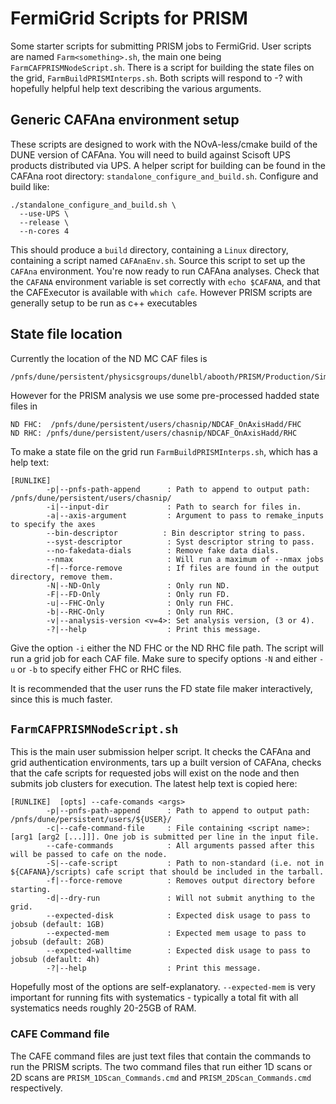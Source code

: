 # FermiGrid Scripts for PRISM

Some starter scripts for submitting PRISM jobs to FermiGrid. User scripts are
named `Farm<something>.sh`, the main one being `FarmCAFPRISMNodeScript.sh`. There
is a script for building the state files on the grid, `FarmBuildPRISMInterps.sh`. Both
scripts will respond to -? with hopefully helpful help text describing the
various arguments.

## Generic CAFAna environment setup

These scripts are designed to work with the NOvA-less/cmake build of the DUNE
version of CAFAna. You will need to build against Scisoft UPS products
distributed via UPS. A helper script for building can be found in the CAFAna
root directory: `standalone_configure_and_build.sh`. Configure and build like:

```
./standalone_configure_and_build.sh \
  --use-UPS \
  --release \
  --n-cores 4
```

This should produce a `build` directory, containing a `Linux` directory,
containing a script named `CAFAnaEnv.sh`. Source this script to set up the
`CAFAna` environment. You're now ready to run CAFAna analyses. Check that the
`CAFANA` environment variable is set correctly with `echo $CAFANA`, and that
the CAFExecutor is available with `which cafe`. However PRISM scripts are generally
setup to be run as c++ executables

## State file location

Currently the location of the ND MC CAF files is 

```
/pnfs/dune/persistent/physicsgroups/dunelbl/abooth/PRISM/Production/Simulation/ND_CAFMaker/v7/CAF
```

However for the PRISM analysis we use some pre-processed hadded state files in 

```
ND FHC:  /pnfs/dune/persistent/users/chasnip/NDCAF_OnAxisHadd/FHC
ND RHC: /pnfs/dune/persistent/users/chasnip/NDCAF_OnAxisHadd/RHC
```

To make a state file on the grid run `FarmBuildPRISMInterps.sh`, which has a help text:

```
[RUNLIKE]
        -p|--pnfs-path-append      : Path to append to output path: /pnfs/dune/persistent/users/chasnip/
        -i|--input-dir             : Path to search for files in.
        -a|--axis-argument         : Argument to pass to remake_inputs to specify the axes
        --bin-descriptor          : Bin descriptor string to pass.
        --syst-descriptor          : Syst descriptor string to pass.
        --no-fakedata-dials        : Remove fake data dials.
        --nmax                     : Will run a maximum of --nmax jobs
        -f|--force-remove          : If files are found in the output directory, remove them.
        -N|--ND-Only               : Only run ND.
        -F|--FD-Only               : Only run FD.
        -u|--FHC-Only              : Only run FHC.
        -b|--RHC-Only              : Only run RHC.
        -v|--analysis-version <v=4>: Set analysis version, (3 or 4).
        -?|--help                  : Print this message.
```

Give the option `-i` either the ND FHC or the ND RHC file path. The script will run a grid job for each
CAF file. Make sure to specify options `-N` and either `-u` or `-b` to specify either FHC or RHC files.

It is recommended that the user runs the FD state file maker interactively, since this is much faster.

## `FarmCAFPRISMNodeScript.sh`

This is the main user submission helper script. It checks the CAFAna and grid
authentication environments, tars up a built version of CAFAna, checks that
the cafe scripts for requested jobs will exist on the node and then submits
job clusters for execution. The latest help text is copied here:

```
[RUNLIKE]  [opts] --cafe-comands <args>
        -p|--pnfs-path-append      : Path to append to output path: /pnfs/dune/persistent/users/${USER}/
        -c|--cafe-command-file     : File containing <script name>: [arg1 [arg2 [...]]]. One job is submitted per line in the input file.
        --cafe-commands            : All arguments passed after this will be passed to cafe on the node.
        -S|--cafe-script           : Path to non-standard (i.e. not in ${CAFANA}/scripts) cafe script that should be included in the tarball.
        -f|--force-remove          : Removes output directory before starting.
        -d|--dry-run               : Will not submit anything to the grid.
        --expected-disk            : Expected disk usage to pass to jobsub (default: 1GB)
        --expected-mem             : Expected mem usage to pass to jobsub (default: 2GB)
        --expected-walltime        : Expected disk usage to pass to jobsub (default: 4h)
        -?|--help                  : Print this message.
```

Hopefully most of the options are self-explanatory. `--expected-mem` is very important for running fits with systematics - 
typically a total fit with all systematics needs roughly 20-25GB of RAM.

### CAFE Command file

The CAFE command files are just text files that contain the commands to run the PRISM scripts. The two command files
that run either 1D scans or 2D scans are `PRISM_1DScan_Commands.cmd` and `PRISM_2DScan_Commands.cmd` respectively.
